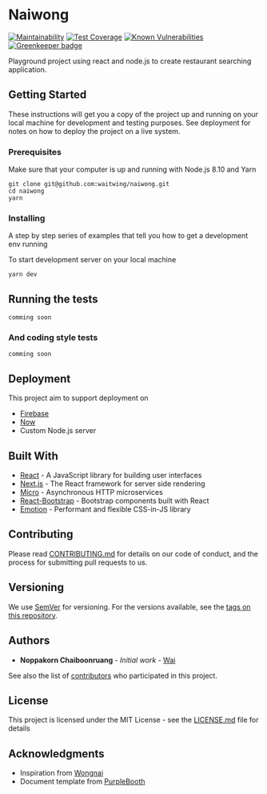 # Naiwong

[![Maintainability](https://api.codeclimate.com/v1/badges/d37c534d2dae716d480f/maintainability)](https://codeclimate.com/github/waitwing/naiwong/maintainability) [![Test Coverage](https://api.codeclimate.com/v1/badges/d37c534d2dae716d480f/test_coverage)](https://codeclimate.com/github/waitwing/naiwong/test_coverage) [![Known Vulnerabilities](https://snyk.io/test/github/waitwing/naiwong/badge.svg?targetFile=package.json)](https://snyk.io/test/github/waitwing/naiwong?targetFile=package.json) [![Greenkeeper badge](https://badges.greenkeeper.io/waitwing/naiwong.svg)](https://greenkeeper.io/)

Playground project using react and node.js to create restaurant searching application.

## Getting Started

These instructions will get you a copy of the project up and running on your local machine for development and testing purposes. See deployment for notes on how to deploy the project on a live system.

### Prerequisites

Make sure that your computer is up and running with Node.js 8.10 and Yarn

```
git clone git@github.com:waitwing/naiwong.git
cd naiwong
yarn
```

### Installing

A step by step series of examples that tell you how to get a development env running

To start development server on your local machine

```
yarn dev
```

## Running the tests

`comming soon`

### And coding style tests

`comming soon`

## Deployment

This project aim to support deployment on

- [Firebase](https://firebase.google.com/)
- [Now](https://zeit.co/now)
- Custom Node.js server

## Built With

- [React](https://reactjs.org/) - A JavaScript library for building user interfaces
- [Next.js](https://nextjs.org/) - The React framework for server side rendering
- [Micro](https://github.com/zeit/micro/) - Asynchronous HTTP microservices
- [React-Bootstrap](https://react-bootstrap.github.io/) - Bootstrap components built with React
- [Emotion](https://emotion.sh/) - Performant and flexible CSS-in-JS library

## Contributing

Please read [CONTRIBUTING.md](CONTRIBUTING.md) for details on our code of conduct, and the process for submitting pull requests to us.

## Versioning

We use [SemVer](http://semver.org/) for versioning. For the versions available, see the [tags on this repository](https://github.com/waitwing/naiwong/tags).

## Authors

- **Noppakorn Chaiboonruang** - _Initial work_ - [Wai](https://github.com/waitwing)

See also the list of [contributors](https://github.com/waitwing/naiwong/contributors) who participated in this project.

## License

This project is licensed under the MIT License - see the [LICENSE.md](LICENSE.md) file for details

## Acknowledgments

- Inspiration from [Wongnai](https://www.wongnai.com/)
- Document template from [PurpleBooth](https://gist.github.com/PurpleBooth)
